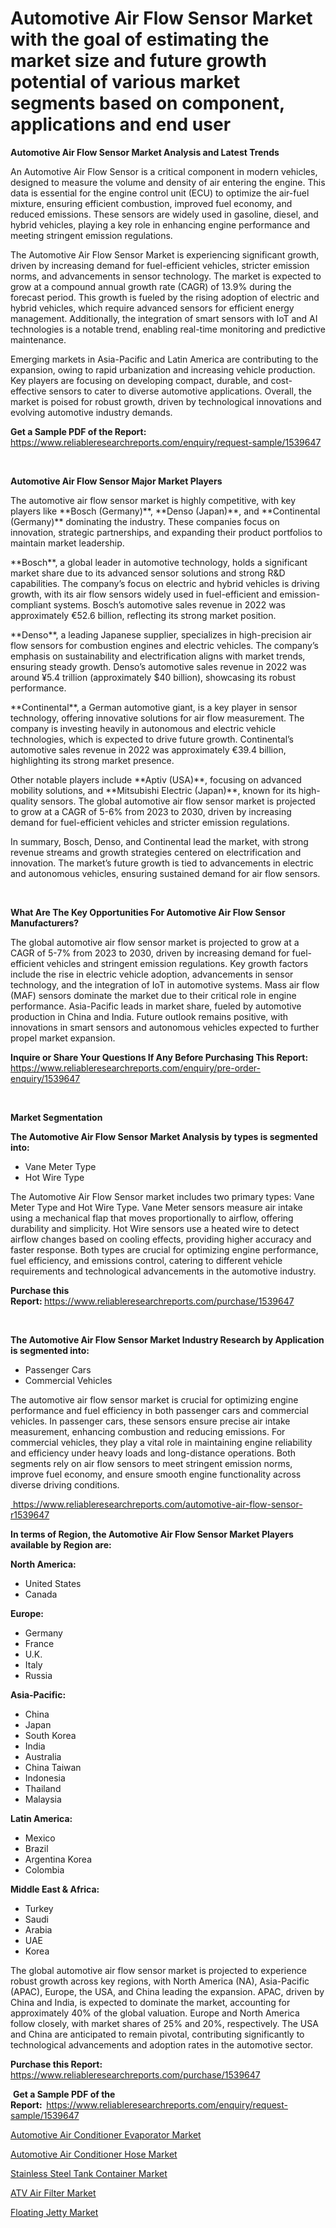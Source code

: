 <p><h1>Automotive Air Flow Sensor Market with the goal of estimating the market size and future growth potential of various market segments based on component, applications and end user</h1></p><p><strong>Automotive Air Flow Sensor Market Analysis and Latest Trends</strong></p>
<p><p>An Automotive Air Flow Sensor is a critical component in modern vehicles, designed to measure the volume and density of air entering the engine. This data is essential for the engine control unit (ECU) to optimize the air-fuel mixture, ensuring efficient combustion, improved fuel economy, and reduced emissions. These sensors are widely used in gasoline, diesel, and hybrid vehicles, playing a key role in enhancing engine performance and meeting stringent emission regulations.</p><p>The Automotive Air Flow Sensor Market is experiencing significant growth, driven by increasing demand for fuel-efficient vehicles, stricter emission norms, and advancements in sensor technology. The market is expected to grow at a compound annual growth rate (CAGR) of 13.9% during the forecast period. This growth is fueled by the rising adoption of electric and hybrid vehicles, which require advanced sensors for efficient energy management. Additionally, the integration of smart sensors with IoT and AI technologies is a notable trend, enabling real-time monitoring and predictive maintenance.</p><p>Emerging markets in Asia-Pacific and Latin America are contributing to the expansion, owing to rapid urbanization and increasing vehicle production. Key players are focusing on developing compact, durable, and cost-effective sensors to cater to diverse automotive applications. Overall, the market is poised for robust growth, driven by technological innovations and evolving automotive industry demands.</p></p>
<p><strong>Get a Sample PDF of the Report:&nbsp;</strong> <a href="https://www.reliableresearchreports.com/enquiry/request-sample/1539647?utm_campaign=117&utm_medium=2&utm_source=Github&utm_content=ia&utm_term=22012025&utm_id=automotive-air-flow-sensor">https://www.reliableresearchreports.com/enquiry/request-sample/1539647</a></p>
<p>&nbsp;</p>
<p><strong>Automotive Air Flow Sensor Major Market Players</strong></p>
<p><p>The automotive air flow sensor market is highly competitive, with key players like **Bosch (Germany)**, **Denso (Japan)**, and **Continental (Germany)** dominating the industry. These companies focus on innovation, strategic partnerships, and expanding their product portfolios to maintain market leadership.</p><p>**Bosch**, a global leader in automotive technology, holds a significant market share due to its advanced sensor solutions and strong R&D capabilities. The company’s focus on electric and hybrid vehicles is driving growth, with its air flow sensors widely used in fuel-efficient and emission-compliant systems. Bosch’s automotive sales revenue in 2022 was approximately €52.6 billion, reflecting its strong market position.</p><p>**Denso**, a leading Japanese supplier, specializes in high-precision air flow sensors for combustion engines and electric vehicles. The company’s emphasis on sustainability and electrification aligns with market trends, ensuring steady growth. Denso’s automotive sales revenue in 2022 was around ¥5.4 trillion (approximately $40 billion), showcasing its robust performance.</p><p>**Continental**, a German automotive giant, is a key player in sensor technology, offering innovative solutions for air flow measurement. The company is investing heavily in autonomous and electric vehicle technologies, which is expected to drive future growth. Continental’s automotive sales revenue in 2022 was approximately €39.4 billion, highlighting its strong market presence.</p><p>Other notable players include **Aptiv (USA)**, focusing on advanced mobility solutions, and **Mitsubishi Electric (Japan)**, known for its high-quality sensors. The global automotive air flow sensor market is projected to grow at a CAGR of 5-6% from 2023 to 2030, driven by increasing demand for fuel-efficient vehicles and stricter emission regulations.</p><p>In summary, Bosch, Denso, and Continental lead the market, with strong revenue streams and growth strategies centered on electrification and innovation. The market’s future growth is tied to advancements in electric and autonomous vehicles, ensuring sustained demand for air flow sensors.</p></p>
<p>&nbsp;</p>
<p><strong>What Are The Key Opportunities For Automotive Air Flow Sensor Manufacturers?</strong></p>
<p><p>The global automotive air flow sensor market is projected to grow at a CAGR of 5-7% from 2023 to 2030, driven by increasing demand for fuel-efficient vehicles and stringent emission regulations. Key growth factors include the rise in electric vehicle adoption, advancements in sensor technology, and the integration of IoT in automotive systems. Mass air flow (MAF) sensors dominate the market due to their critical role in engine performance. Asia-Pacific leads in market share, fueled by automotive production in China and India. Future outlook remains positive, with innovations in smart sensors and autonomous vehicles expected to further propel market expansion.</p></p>
<p><strong>Inquire or Share Your Questions If Any Before Purchasing This Report:</strong> <a href="https://www.reliableresearchreports.com/enquiry/pre-order-enquiry/1539647?utm_campaign=117&utm_medium=2&utm_source=Github&utm_content=ia&utm_term=22012025&utm_id=automotive-air-flow-sensor">https://www.reliableresearchreports.com/enquiry/pre-order-enquiry/1539647</a></p>
<p>&nbsp;</p>
<p><strong>Market Segmentation</strong></p>
<p><strong>The Automotive Air Flow Sensor Market Analysis by types is segmented into:</strong></p>
<p><ul><li>Vane Meter Type</li><li>Hot Wire Type</li></ul></p>
<p><p>The Automotive Air Flow Sensor market includes two primary types: Vane Meter Type and Hot Wire Type. Vane Meter sensors measure air intake using a mechanical flap that moves proportionally to airflow, offering durability and simplicity. Hot Wire sensors use a heated wire to detect airflow changes based on cooling effects, providing higher accuracy and faster response. Both types are crucial for optimizing engine performance, fuel efficiency, and emissions control, catering to different vehicle requirements and technological advancements in the automotive industry.</p></p>
<p><strong>Purchase this Report:&nbsp;</strong><a href="https://www.reliableresearchreports.com/purchase/1539647?utm_campaign=117&utm_medium=2&utm_source=Github&utm_content=ia&utm_term=22012025&utm_id=automotive-air-flow-sensor">https://www.reliableresearchreports.com/purchase/1539647</a></p>
<p>&nbsp;</p>
<p><strong>The Automotive Air Flow Sensor Market Industry Research by Application is segmented into:</strong></p>
<p><ul><li>Passenger Cars</li><li>Commercial Vehicles</li></ul></p>
<p><p>The automotive air flow sensor market is crucial for optimizing engine performance and fuel efficiency in both passenger cars and commercial vehicles. In passenger cars, these sensors ensure precise air intake measurement, enhancing combustion and reducing emissions. For commercial vehicles, they play a vital role in maintaining engine reliability and efficiency under heavy loads and long-distance operations. Both segments rely on air flow sensors to meet stringent emission norms, improve fuel economy, and ensure smooth engine functionality across diverse driving conditions.</p></p>
<p><a href="https://www.reliableresearchreports.com/automotive-air-flow-sensor-r1539647?utm_campaign=117&utm_medium=2&utm_source=Github&utm_content=ia&utm_term=22012025&utm_id=automotive-air-flow-sensor">&nbsp;https://www.reliableresearchreports.com/automotive-air-flow-sensor-r1539647</a></p>
<p><strong>In terms of Region, the Automotive Air Flow Sensor Market Players available by Region are:</strong></p>
<p>
    <p> <strong> North America: </strong>
        <ul>
            <li>United States</li>
            <li>Canada</li>
        </ul>
        </p> 
    <p> <strong> Europe: </strong>
        <ul>
            <li>Germany</li>
            <li>France</li>
            <li>U.K.</li>
            <li>Italy</li>
            <li>Russia</li>
        </ul>
        </p> 
    <p> <strong> Asia-Pacific: </strong>
        <ul>
            <li>China</li>
            <li>Japan</li>
            <li>South Korea</li>
            <li>India</li>
            <li>Australia</li>
            <li>China Taiwan</li>
            <li>Indonesia</li>
            <li>Thailand</li>
            <li>Malaysia</li>
        </ul>
        </p> 
    <p> <strong> Latin America: </strong>
        <ul>
            <li>Mexico</li>
            <li>Brazil</li>
            <li>Argentina Korea</li>
            <li>Colombia</li>
        </ul>
        </p> 
    <p> <strong> Middle East & Africa: </strong>
        <ul>
            <li>Turkey</li>
            <li>Saudi</li>
            <li>Arabia</li>
            <li>UAE</li>
            <li>Korea</li>
        </ul>
    </p>
    </p>
<p><p>The global automotive air flow sensor market is projected to experience robust growth across key regions, with North America (NA), Asia-Pacific (APAC), Europe, the USA, and China leading the expansion. APAC, driven by China and India, is expected to dominate the market, accounting for approximately 40% of the global valuation. Europe and North America follow closely, with market shares of 25% and 20%, respectively. The USA and China are anticipated to remain pivotal, contributing significantly to technological advancements and adoption rates in the automotive sector.</p></p>
<p><strong>Purchase this Report: </strong><a href="https://www.reliableresearchreports.com/purchase/1539647?utm_campaign=117&utm_medium=2&utm_source=Github&utm_content=ia&utm_term=22012025&utm_id=automotive-air-flow-sensor">https://www.reliableresearchreports.com/purchase/1539647</a></p>
<p>&nbsp;<strong>Get a Sample PDF of the Report:&nbsp;&nbsp;</strong><a href="https://www.reliableresearchreports.com/enquiry/request-sample/1539647?utm_campaign=117&utm_medium=2&utm_source=Github&utm_content=ia&utm_term=22012025&utm_id=automotive-air-flow-sensor">https://www.reliableresearchreports.com/enquiry/request-sample/1539647</a></p>
<p><strong></strong></p>
<p><p><a href="https://github.com/arvelm4nthig/Market-Research-Report-List-1/blob/main/automotive-air-conditioner-evaporator-market.md?utm_campaign=117&utm_medium=2&utm_source=Github&utm_content=ia&utm_term=22012025&utm_id=automotive-air-flow-sensor">Automotive Air Conditioner Evaporator Market</a></p><p><a href="https://github.com/jaquelynhasenaue8/Market-Research-Report-List-1/blob/main/automotive-air-conditioner-hose-market.md?utm_campaign=117&utm_medium=2&utm_source=Github&utm_content=ia&utm_term=22012025&utm_id=automotive-air-flow-sensor">Automotive Air Conditioner Hose Market</a></p><p><a href="https://github.com/HobertDavis43/Market-Research-Report-List-1/blob/main/stainless-steel-tank-container-market.md?utm_campaign=117&utm_medium=2&utm_source=Github&utm_content=ia&utm_term=22012025&utm_id=automotive-air-flow-sensor">Stainless Steel Tank Container Market</a></p><p><a href="https://github.com/AshikRahman991/Market-Research-Report-List-1/blob/main/atv-air-filter-market.md?utm_campaign=117&utm_medium=2&utm_source=Github&utm_content=ia&utm_term=22012025&utm_id=automotive-air-flow-sensor">ATV Air Filter Market</a></p><p><a href="https://github.com/AlisaRowe24/Market-Research-Report-List-1/blob/main/floating-jetty-market.md?utm_campaign=117&utm_medium=2&utm_source=Github&utm_content=ia&utm_term=22012025&utm_id=automotive-air-flow-sensor">Floating Jetty Market</a></p></p>